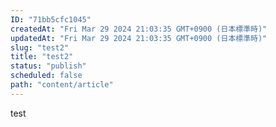 ```yaml
---
ID: "71bb5cfc1045"
createdAt: "Fri Mar 29 2024 21:03:35 GMT+0900 (日本標準時)"
updatedAt: "Fri Mar 29 2024 21:03:35 GMT+0900 (日本標準時)"
slug: "test2"
title: "test2"
status: "publish"
scheduled: false
path: "content/article"
---
```

test